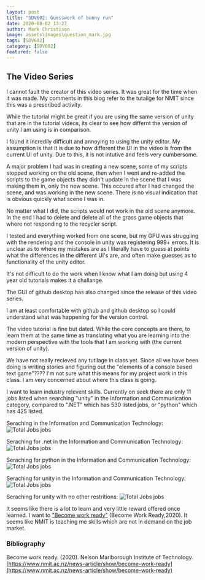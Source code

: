 ```yaml
---
layout: post
title: "SDV602: Guesswork of bunny run"
date: 2020-08-02 13:27
author: Mark Christison
image: assets\images\question_mark.jpg
tags: [SDV602]
category: [SDV602]
featured: false
---
```


## The Video Series

I cannot fault the creator of this video series. It was great for the time when it was made. My comments in this blog refer to the tutalige for NMIT since this was a prescribed activity.

While the tutorial might be great if you are using the same version of unity that are in the tutorial videos, its clear to see how differnt the version of unity I am using is in comparison.

I found it incredily difficult and annoying to using the unity editor. My assumption is that it is due to how different the UI in the video is from the current UI of unity. Due to this, it is not intutive and feels very cumbersome.

A major problem I had was in creating a new scene, some of my scripts stopped working on the old scene, then when I went and re-added the scripts to the game objects they didn't update in the scene that I was making them in, only the new scene. This occured after I had changed the scene, and was working in the new scene. There is no visual indication that is obvious quickly what scene I was in.

No matter what I did, the scripts would not work in the old scene anymore. In the end I had to delete and delete all of the grass game objects that where not responding to the recycler script.

I tested and everything worked from one scene, but my GPU was struggling with the rendering and the console in unity was registering 999+ errors. It is unclear as to where my mistakes are as I literally have to guess at points what the differences in the different UI's are, and often make guesses as to functionality of the unity editor.

It's not difficult to do the work when I know what I am doing but using 4 year old tutorials makes it a challange.

The GUI of github desktop has also changed since the release of this video series.

I am at least comfortable with github and github desktop so I could understand what was happening for the version control.

The video tutorial is fine but dated. While the core concepts are there, to learn them at the same time as translating what you are learning into the modern perspective with the tools that I am working with (the current version of unity).

We have not really recieved any tutilage in class yet. Since all we have been doing is writing stories and figuring out the "elements of a console based text game"???? I'm not sure what this means for my project work in this class. I am very concerned about where this class is going.

I want to learn industry relevent skills. Currently on seek there are only 11 jobs listed when searching "unity" in the Information and Communication category, compared to ".NET" which has 530 listed jobs, or "python" which has 425 listed.

Seraching in the Information and Communication Technology:
![Total Jobs jobs](https://mckevmeister.github.io/assets/images/seek1.png)

Seraching for .net in the Information and Communication Technology:
![Total Jobs jobs](https://mckevmeister.github.io/assets/images/seek2.png)

Seraching for python in the Information and Communication Technology:
![Total Jobs jobs](https://mckevmeister.github.io/assets/images/seek3.png)

Seraching for unity in the Information and Communication Technology:
![Total Jobs jobs](https://mckevmeister.github.io/assets/images/seek4.png)

Seraching for unity with no other restritions:
![Total Jobs jobs](https://mckevmeister.github.io/assets/images/seek5.png)

It seems like there is a lot to learn and very little reward offered once learned. I want to ["Become work ready"](https://www.nmit.ac.nz/news-article/show/become-work-ready) (Become Work Ready,2020). It seems like NMIT is teaching me skills which are not in demand on the job market.

### Bibliography

Become work ready. (2020). Nelson Marlborough Institute of Technology. [https://www.nmit.ac.nz/news-article/show/become-work-ready](https://www.nmit.ac.nz/news-article/show/become-work-ready)

‌
